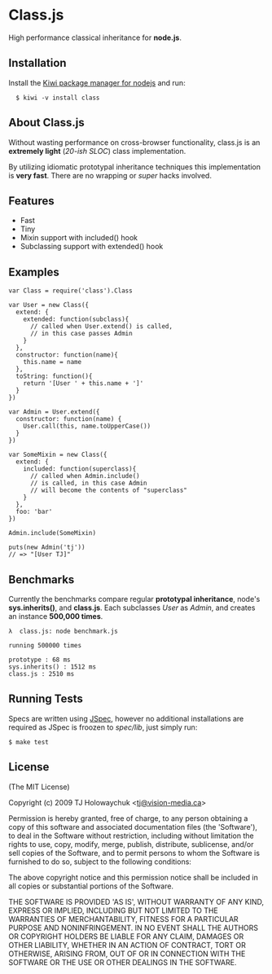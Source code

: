 
# Class.js

  High performance classical inheritance for **node.js**.

## Installation

  Install the [Kiwi package manager for nodejs](http://github.com/visionmedia/kiwi)
  and run:
  
      $ kiwi -v install class

## About Class.js

Without wasting performance on cross-browser functionality,
class.js is an **extremely light** (_20-ish SLOC_) class implementation.

By utilizing idiomatic prototypal inheritance techniques this
implementation is **very fast**. There are no wrapping or _super_ 
hacks involved.

## Features

  * Fast
  * Tiny
  * Mixin support with included() hook
  * Subclassing support with extended() hook

## Examples

    var Class = require('class').Class

    var User = new Class({
      extend: {
        extended: function(subclass){
          // called when User.extend() is called,
          // in this case passes Admin
        }
      },
      constructor: function(name){
        this.name = name
      },
      toString: function(){
        return '[User ' + this.name + ']'
      }
    })
    
    var Admin = User.extend({
      constructor: function(name) {
        User.call(this, name.toUpperCase())
      }
    })
    
    var SomeMixin = new Class({
      extend: {
        included: function(superclass){
          // called when Admin.include()
          // is called, in this case Admin
          // will become the contents of "superclass"
        }
      },
      foo: 'bar'
    })
    
    Admin.include(SomeMixin)
    
    puts(new Admin('tj'))
    // => "[User TJ]"
    
## Benchmarks

Currently the benchmarks compare regular **prototypal inheritance**,
node's **sys.inherits()**, and **class.js**. Each subclasses _User_
as _Admin_, and creates an instance **500,000 times**.

    λ  class.js: node benchmark.js

    running 500000 times

    prototype : 68 ms
    sys.inherits() : 1512 ms
    class.js : 2510 ms

## Running Tests

Specs are written using [JSpec](http://jspec.info), however
no additional installations are required as JSpec is froozen
to _spec/lib_, just simply run:

    $ make test

## License 

(The MIT License)

Copyright (c) 2009 TJ Holowaychuk &lt;tj@vision-media.ca&gt;

Permission is hereby granted, free of charge, to any person obtaining
a copy of this software and associated documentation files (the
'Software'), to deal in the Software without restriction, including
without limitation the rights to use, copy, modify, merge, publish,
distribute, sublicense, and/or sell copies of the Software, and to
permit persons to whom the Software is furnished to do so, subject to
the following conditions:

The above copyright notice and this permission notice shall be
included in all copies or substantial portions of the Software.

THE SOFTWARE IS PROVIDED 'AS IS', WITHOUT WARRANTY OF ANY KIND,
EXPRESS OR IMPLIED, INCLUDING BUT NOT LIMITED TO THE WARRANTIES OF
MERCHANTABILITY, FITNESS FOR A PARTICULAR PURPOSE AND NONINFRINGEMENT.
IN NO EVENT SHALL THE AUTHORS OR COPYRIGHT HOLDERS BE LIABLE FOR ANY
CLAIM, DAMAGES OR OTHER LIABILITY, WHETHER IN AN ACTION OF CONTRACT,
TORT OR OTHERWISE, ARISING FROM, OUT OF OR IN CONNECTION WITH THE
SOFTWARE OR THE USE OR OTHER DEALINGS IN THE SOFTWARE.